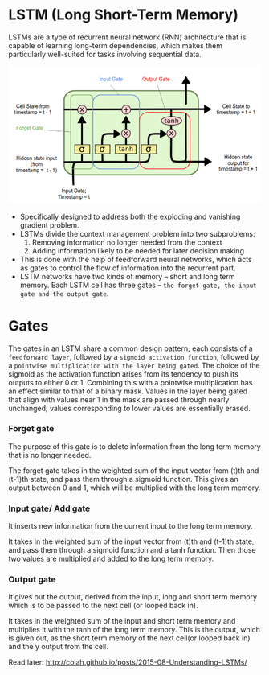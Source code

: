 # LSTM (Long Short-Term Memory)
LSTMs are a type of recurrent neural network (RNN) architecture that is capable of learning long-term dependencies, which makes them particularly well-suited for tasks involving sequential data.

![Alt text](image-11.png)

- Specifically designed to address both the exploding and vanishing gradient problem.
- LSTMs divide the context management problem into two subproblems: 
  1. Removing information no longer needed from the context
  2. Adding information likely to be needed for later decision making
- This is done with the help of feedforward neural networks, which acts as gates to control the flow of information into the recurrent part.
- LSTM networks have two kinds of memory – short and long term memory. Each LSTM cell has three gates –  `the forget gate, the input gate and the output gate`.

# Gates
The gates in an LSTM share a common design pattern; each consists of a `feedforward layer`, followed by a `sigmoid activation function`, followed by a `pointwise multiplication with the layer being gated`. The choice of the sigmoid as the activation function arises from its tendency to push its outputs to either 0 or 1. Combining this with a pointwise multiplication has an effect similar to that of a binary mask. Values in the layer being gated that align with values near 1 in the mask are passed through nearly unchanged; values corresponding to lower values are essentially erased.

### Forget gate
The purpose of this gate is to delete information from the long term memory that is no longer needed.

The forget gate takes in the weighted sum of the input vector from (t)th and (t-1)th state, and pass them through a sigmoid function. This gives an output between 0 and 1, which will be multiplied with the long term memory. 

### Input gate/ Add gate
It inserts new information from the current input to the long term memory. 

It takes in the weighted sum of the input vector from (t)th and (t-1)th state, and pass them through a sigmoid function and a tanh function. Then those two values are multiplied and added to the long term memory.

### Output gate
It gives out the output, derived from the input, long and short term memory which is to be passed to the next cell (or looped back in). 

It takes in the weighted sum of the input and short term memory and multiplies it with the tanh of the long term memory. This is the output, which is given out, as the short term memory of the next cell(or looped back in) and the y output from the cell.  

Read later: http://colah.github.io/posts/2015-08-Understanding-LSTMs/